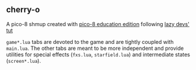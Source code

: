 ## cherry-o

A pico-8 shmup created with [pico-8 education edition](https://www.pico-8-edu.com/) following [lazy devs' tut](https://www.youtube.com/playlist?list=PLea8cjCua_P3Sfq4XJqNVbd1vsWnh7LZd) 

`game*.lua` tabs are devoted to the game and are tightly coupled with `main.lua`. The other tabs are meant to be more independent and provide utilities for special effects (`fxs.lua`, `starfield.lua`) and intermediate states (`screen*.lua`).